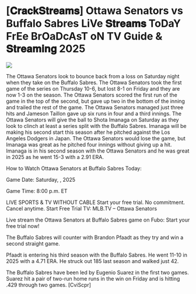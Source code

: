 #  [𝐂𝐫𝐚𝐜𝐤𝐒𝐭𝐫𝐞𝐚𝐦𝐬] Ottawa Senators vs Buffalo Sabres LiVe 𝐒𝐭𝐫𝐞𝐚𝐦𝐬 ToDaY FrEe BrOaDcAsT oN TV Guide & 𝐒𝐭𝐫𝐞𝐚𝐦𝐢𝐧𝐠  2025  
  
  
[![](https://i.imgur.com/qSNzIqt.png)](https://movie.rssnews.media/NChbuVqmB.php)  
  
The Ottawa Senators look to bounce back from a loss on Saturday night when they take on the Buffalo Sabres. The Ottawa Senators took the first game of the series on Thursday 10-6, but lost 8-1 on Friday and they are now 1-3 on the season. The Ottawa Senators scored the first run of the game in the top of the second, but gave up two in the bottom of the inning and trailed the rest of the game. The Ottawa Senators managed just three hits and Jameson Taillon gave up six runs in four and a third innings. The Ottawa Senators will give the ball to Shota Imanaga on Saturday as they look to clinch at least a series split with the Buffalo Sabres. Imanaga will be making his second start this season after he pitched against the Los Angeles Dodgers in Japan. The Ottawa Senators would lose the game, but Imanaga was great as he pitched four innings without giving up a hit. Imanaga is in his second season with the Ottawa Senators and he was great in 2025 as he went 15-3 with a 2.91 ERA.

How to Watch Ottawa Senators at Buffalo Sabres Today:

Game Date: Saturday, , 2025

Game Time: 8:00 p.m. ET

LIVE SPORTS & TV WITHOUT CABLE
Start your free trial. No commitment. Cancel anytime.
Start Free Trial
TV: MLB.TV – Ottawa Senators

Live stream the Ottawa Senators at Buffalo Sabres game on Fubo: Start your free trial now!

The Buffalo Sabres will counter with Brandon Pfaadt as they try and win a second straight game.

Pfaadt is entering his third season with the Buffalo Sabres. He went 11-10 in 2025 with a 4.71 ERA. He struck out 185 last season and walked just 42.

The Buffalo Sabres have been led by Eugenio Suarez in the first two games. Suarez hit a pair of two-run home runs in the win on Friday and is hitting .429 through two games. [CviScpr]